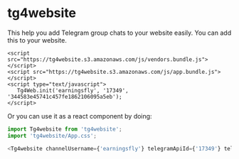 # tg4website

This help you add Telegram group chats to your website easily. You can add this to your website.

```
<script src="https://tg4website.s3.amazonaws.com/js/vendors.bundle.js"></script>
<script src="https://tg4website.s3.amazonaws.com/js/app.bundle.js"></script>
<script type="text/javascript">
   Tg4Web.init('earningsfly', '17349', '344583e45741c457fe1862106095a5eb');
</script>
```

Or you can use it as a react component by doing:

```js
import Tg4website from 'tg4website';
import 'tg4website/App.css';

<Tg4website channelUsername={'earningsfly'} telegramApiId={'17349'} telegramApiHash={'344583e45741c457fe1862106095a5eb'} />
```